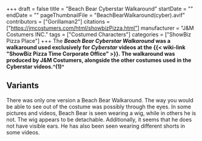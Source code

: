 +++
draft = false
title = "Beach Bear Cyberstar Walkaround"
startDate = ""
endDate = ""
pageThumbnailFile = "BeachBearWalkaround(cyber).avif"
contributors = ["Gorillaman2"]
citations = ["https://jmcostumers.com/html/showbizPizza.html"]
manufacturer = "J&M Costumers INC."
tags = ["Costumed Characters"]
categories = ["ShowBiz Pizza Place"]
+++
The ***Beach Bear Cyberstar Walkaround* was a walkaround used exclusively for *Cyberstar* videos at the {{< wiki-link "ShowBiz Pizza Time Corporate Office" >}}.
The walkaround was produced by J&M Costumers, alongside the other costumes used in the Cyberstar videos.^(1)^**

## Variants

There was only one version a Beach Bear Walkaround. The way you would be able to see out of the costume was possibly through the eyes. In some pictures and videos, Beach Bear is seen wearing a wig, while in others he is not. The wig appears to be detachable. Additionally, it seems that he does not have visible ears. He has also been seen wearing different shorts in some videos.
